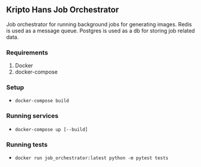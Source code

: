 ## Kripto Hans Job Orchestrator

Job orchestrator for running background jobs for generating images.
Redis is used as a message queue.
Postgres is used as a db for storing job related data.

### Requirements
1. Docker
2. docker-compose

### Setup
* `docker-compose build`

### Running services
* `docker-compose up [--build]`

### Running tests
* `docker run job_orchestrator:latest python -m pytest tests`
